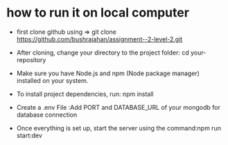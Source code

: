# how to run it on local computer 

* first clone github using => git clone https://github.com/bushrajahan/assignment--2-level-2.git
* After cloning, change your directory to the project folder: cd your-repository
* Make sure you have Node.js and npm (Node package manager) installed on your system.

* To install project dependencies, run: npm install
* Create a .env File :Add PORT and DATABASE_URL of your mongodb for database connection
* Once everything is set up, start the server using the command:npm run start:dev